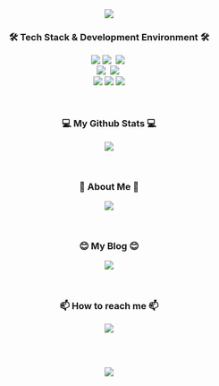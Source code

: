 <div align="center"><img src="https://capsule-render.vercel.app/api?type=waving&color=auto&height=300&section=header&text=Welcome!%20👋&fontSize=75&animation=fadeIn&fontAlignY=38&desc=%This%20is%20JeongDall's%20GitHub!&descAlignY=60&descAlign=62"/></div>
<h3 align="center">🛠 Tech Stack & Development Environment 🛠</h3>
<!-- https://simpleicons.org/ -->
<p align="center">
  <img src="https://img.shields.io/badge/JavaScript-F7DF1E?style=flat-square&logo=javascript&logoColor=white">
  <img src="https://img.shields.io/badge/HTML-E34F26?style=flat-square&logo=HTML5&logoColor=white"/>&nbsp;
  <img src="https://img.shields.io/badge/CSS3-1572B6?style=flat-square&logo=css3&logoColor=white"/>&nbsp;
 <br>
  <img src="https://img.shields.io/badge/Visual%20Studio%20Code-007ACC?style=flat-square&logo=Visual%20Studio%20Code&logoColor=white"/>&nbsp;
  <img src="https://img.shields.io/badge/macOS-000000?style=flat-square&logo=macOS&logoColor=white"/>&nbsp;
 <br> 
  <img src="https://img.shields.io/badge/Git-609926?style=flat-square&logo=Git&logoColor=white"/>
  <img src="https://img.shields.io/badge/GitHub-181717?style=flat-square&logo=GitHub&logoColor=white"/>
  <img src="https://img.shields.io/badge/Notion-000000?style=flat-square&logo=Notion&logoColor=white"/>  
 <br>
</p>
<br>

<h3 align="center">💻 My Github Stats 💻</h3>
<p align="center"><img src="https://github-readme-stats.vercel.app/api?username=JeongDall&show_icons=true&count_private=true&hide=issues"></p>
<br>
<h3 align="center">🌿 About Me 🌿</h3>
<p align="center">
<a href="https://www.notion.so/DALL-s-91c9ed7d472a40d9a99f5b2a391054e6?pvs=4"><img src="https://img.shields.io/badge/notion-eeeeee?style=flat-square&logo=notion&logoColor=black"/></a>
</p>
<br>
<h3 align="center">😊 My Blog 😊</h3>
<p align="center"><a href="https://jeongdall.tistory.com/"><img src="https://img.shields.io/badge/Tistory-607078?style=flat-square&logo=Tistory&logoColor=white"/></a></p>
<br>
<h3 align="center">📫 How to reach me 📫</h3>
<p align="center">
  <a href="mailto:ekdms12000@gmail.com"><img src="https://img.shields.io/badge/Gmail-d14836?style=flat-square&logo=Gmail&logoColor=white&link=ekdms12000@gmail.com"/></a>
</p>
<br>
<br>
<p align="center">
<a href="https://hits.seeyoufarm.com"><img src="https://hits.seeyoufarm.com/api/count/incr/badge.svg?url=https%3A%2F%2Fgithub.com%2FJeongDall%2Fhit-counter&count_bg=%23A4E772&title_bg=%234CB019&icon=github.svg&icon_color=%23E7E7E7&title=&edge_flat=false"/></a>
</p>

<!--


Here are some ideas to get you started:

- 🔭 I’m currently working on ...
- 🌱 I’m currently learning ...
- 👯 I’m looking to collaborate on ...
- 🤔 I’m looking for help with ...
- 💬 Ask me about ...
- 📫 How to reach me: ...
- 😄 Pronouns: ...
- ⚡ Fun fact: ...
-->
